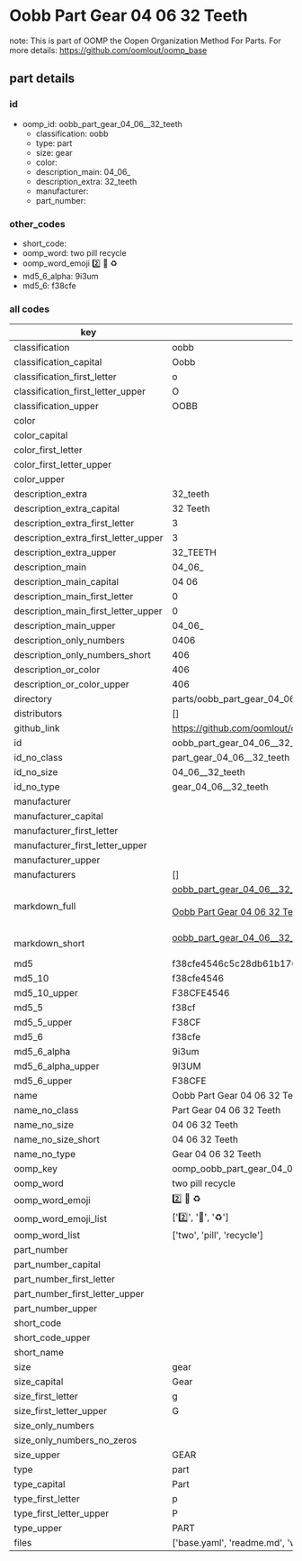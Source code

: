 # Oobb Part Gear 04 06  32 Teeth  

note: This is part of OOMP the Oopen Organization Method For Parts. For more details: https://github.com/oomlout/oomp_base

##  part details





### id
* oomp_id: oobb_part_gear_04_06__32_teeth
  * classification: oobb
  * type: part
  * size: gear
  * color: 
  * description_main: 04_06_
  * description_extra: 32_teeth
  * manufacturer: 
  * part_number: 

### other_codes
* short_code: 
* oomp_word: two pill recycle
* oomp_word_emoji :two: :pill: :recycle:
* md5_6_alpha: 9i3um
* md5_6: f38cfe

### all codes 
| key | value |  
| --- | --- |  
| classification | oobb |  
| classification_capital | Oobb |  
| classification_first_letter | o |  
| classification_first_letter_upper | O |  
| classification_upper | OOBB |  
| color |  |  
| color_capital |  |  
| color_first_letter |  |  
| color_first_letter_upper |  |  
| color_upper |  |  
| description_extra | 32_teeth |  
| description_extra_capital | 32 Teeth |  
| description_extra_first_letter | 3 |  
| description_extra_first_letter_upper | 3 |  
| description_extra_upper | 32_TEETH |  
| description_main | 04_06_ |  
| description_main_capital | 04 06  |  
| description_main_first_letter | 0 |  
| description_main_first_letter_upper | 0 |  
| description_main_upper | 04_06_ |  
| description_only_numbers | 0406 |  
| description_only_numbers_short | 406 |  
| description_or_color | 406 |  
| description_or_color_upper | 406 |  
| directory | parts/oobb_part_gear_04_06__32_teeth |  
| distributors | [] |  
| github_link | https://github.com/oomlout/oomlout_oomp_part_src/tree/main/parts/oobb_part_gear_04_06__32_teeth/working |  
| id | oobb_part_gear_04_06__32_teeth |  
| id_no_class | part_gear_04_06__32_teeth |  
| id_no_size | 04_06__32_teeth |  
| id_no_type | gear_04_06__32_teeth |  
| manufacturer |  |  
| manufacturer_capital |  |  
| manufacturer_first_letter |  |  
| manufacturer_first_letter_upper |  |  
| manufacturer_upper |  |  
| manufacturers | [] |  
| markdown_full | [oobb_part_gear_04_06__32_teeth](https://github.com/oomlout/oomlout_oomp_part_src/tree/main/parts/oobb_part_gear_04_06__32_teeth/working)<br>[](https://github.com/oomlout/oomlout_oomp_part_src/tree/main/parts/oobb_part_gear_04_06__32_teeth/working)<br>[Oobb Part Gear 04 06  32 Teeth](https://github.com/oomlout/oomlout_oomp_part_src/tree/main/parts/oobb_part_gear_04_06__32_teeth/working)<br><br> |  
| markdown_short | [oobb_part_gear_04_06__32_teeth](https://github.com/oomlout/oomlout_oomp_part_src/tree/main/parts/oobb_part_gear_04_06__32_teeth/working)<br><br> |  
| md5 | f38cfe4546c5c28db61b176efb566b0e |  
| md5_10 | f38cfe4546 |  
| md5_10_upper | F38CFE4546 |  
| md5_5 | f38cf |  
| md5_5_upper | F38CF |  
| md5_6 | f38cfe |  
| md5_6_alpha | 9i3um |  
| md5_6_alpha_upper | 9I3UM |  
| md5_6_upper | F38CFE |  
| name | Oobb Part Gear 04 06  32 Teeth |  
| name_no_class | Part Gear 04 06  32 Teeth |  
| name_no_size | 04 06  32 Teeth |  
| name_no_size_short | 04 06  32 Teeth |  
| name_no_type | Gear 04 06  32 Teeth |  
| oomp_key | oomp_oobb_part_gear_04_06__32_teeth |  
| oomp_word | two pill recycle |  
| oomp_word_emoji | :two: :pill: :recycle: |  
| oomp_word_emoji_list | [':two:', ':pill:', ':recycle:'] |  
| oomp_word_list | ['two', 'pill', 'recycle'] |  
| part_number |  |  
| part_number_capital |  |  
| part_number_first_letter |  |  
| part_number_first_letter_upper |  |  
| part_number_upper |  |  
| short_code |  |  
| short_code_upper |  |  
| short_name |  |  
| size | gear |  
| size_capital | Gear |  
| size_first_letter | g |  
| size_first_letter_upper | G |  
| size_only_numbers |  |  
| size_only_numbers_no_zeros |  |  
| size_upper | GEAR |  
| type | part |  
| type_capital | Part |  
| type_first_letter | p |  
| type_first_letter_upper | P |  
| type_upper | PART |  
| files | ['base.yaml', 'readme.md', 'working.json', 'working.yaml'] |  
